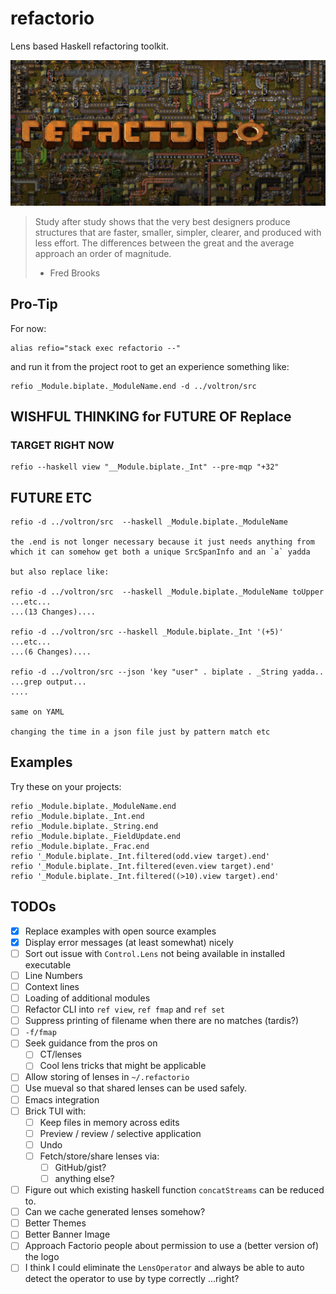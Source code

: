 # refactorio

Lens based Haskell refactoring toolkit.

![refactorio](refactorio.png)

> Study after study shows that the very best designers produce structures that
> are faster, smaller, simpler, clearer, and produced with less effort. The
> differences between the great and the average approach an order of magnitude.
>
> - Fred Brooks

## Pro-Tip

For now:

    alias refio="stack exec refactorio --"

and run it from the project root to get an experience something like:

    refio _Module.biplate._ModuleName.end -d ../voltron/src

## WISHFUL THINKING for FUTURE OF Replace

### TARGET RIGHT NOW

    refio --haskell view "__Module.biplate._Int" --pre-mqp "+32"

## FUTURE ETC

    refio -d ../voltron/src  --haskell _Module.biplate._ModuleName

    the .end is not longer necessary because it just needs anything from which it can somehow get both a unique SrcSpanInfo and an `a` yadda

    but also replace like:

    refio -d ../voltron/src  --haskell _Module.biplate._ModuleName toUpper
    ...etc...
    ...(13 Changes)....

    refio -d ../voltron/src --haskell _Module.biplate._Int '(+5)'
    ...etc...
    ...(6 Changes)....

    refio -d ../voltron/src --json 'key "user" . biplate . _String yadda..
    ...grep output...
    ....

    same on YAML

    changing the time in a json file just by pattern match etc



## Examples

Try these on your projects:

    refio _Module.biplate._ModuleName.end
    refio _Module.biplate._Int.end
    refio _Module.biplate._String.end
    refio _Module.biplate._FieldUpdate.end
    refio _Module.biplate._Frac.end
    refio '_Module.biplate._Int.filtered(odd.view target).end'
    refio '_Module.biplate._Int.filtered(even.view target).end'
    refio '_Module.biplate._Int.filtered((>10).view target).end'

## TODOs

- [X] Replace examples with open source examples
- [X] Display error messages (at least somewhat) nicely
- [ ] Sort out issue with `Control.Lens` not being available in installed executable
- [ ] Line Numbers
- [ ] Context lines
- [ ] Loading of additional modules
- [ ] Refactor CLI into `ref view`, `ref fmap` and `ref set`
- [ ] Suppress printing of filename when there are no matches (tardis?)
- [ ] `-f/fmap`
- [ ] Seek guidance from the pros on
  - [ ] CT/lenses
  - [ ] Cool lens tricks that might be applicable
- [ ] Allow storing of lenses in `~/.refactorio`
- [ ] Use mueval so that shared lenses can be used safely.
- [ ] Emacs integration
- [ ] Brick TUI with:
  - [ ] Keep files in memory across edits
  - [ ] Preview / review / selective application
  - [ ] Undo
  - [ ] Fetch/store/share lenses via:
    - [ ] GitHub/gist?
    - [ ] anything else?
- [ ] Figure out which existing haskell function `concatStreams` can be reduced to.
- [ ] Can we cache generated lenses somehow?
- [ ] Better Themes
- [ ] Better Banner Image
- [ ] Approach Factorio people about permission to use a (better version of) the logo
- [ ] I think I could eliminate the `LensOperator` and always be able to auto
      detect the operator to use by type correctly ...right?

